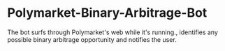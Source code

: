 # Polymarket-Binary-Arbitrage-Bot
The bot surfs through Polymarket's web while it's running., identifies any possible binary arbitrage opportunity and notifies the user.
